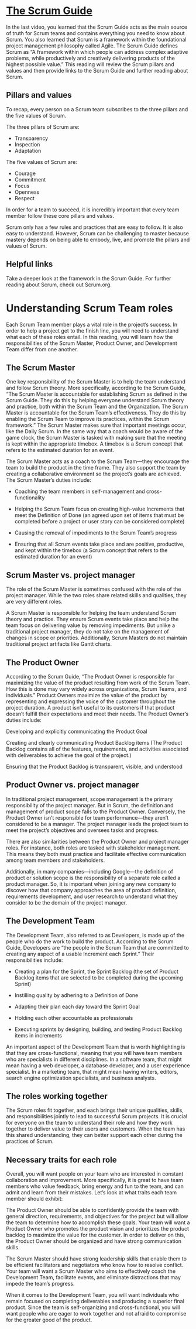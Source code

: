 # [The Scrum Guide](scrumguides.org)

In the last video, you learned that the Scrum Guide acts as the main source of truth for Scrum teams and contains everything you need to know about Scrum. You also learned that Scrum is a framework within the foundational project management philosophy called Agile. The Scrum Guide defines Scrum as “A framework within which people can address complex adaptive problems, while productively and creatively delivering products of the highest possible value.” This reading will review the Scrum pillars and values and then provide links to the Scrum Guide and further reading about Scrum. 

## Pillars and values

To recap, every person on a Scrum team subscribes to the three pillars and the five values of Scrum. 

The three pillars of Scrum are: 
* Transparency 
* Inspection
* Adaptation 

The five values of Scrum are: 
* Courage 
* Commitment 
* Focus
* Openness 
* Respect 

In order for a team to succeed, it is incredibly important that every team member follow these core pillars and values.

Scrum only has a few rules and practices that are easy to follow. It is also easy to understand. However, Scrum can be challenging to master because mastery depends on being able to embody, live, and promote the pillars and values of Scrum. 

## Helpful links 
Take a deeper look at the framework in the Scrum Guide. For further reading about Scrum, check out Scrum.org.

# Understanding Scrum Team roles

Each Scrum Team member plays a vital role in the project’s success. In order to help a project get to the finish line, you will need to understand what each of these roles entail. In this reading, you will learn how the responsibilities of the Scrum Master, Product Owner, and Development Team differ from one another.

## The Scrum Master

One key responsibility of the Scrum Master is to help the team understand and follow Scrum theory. More specifically, according to the Scrum Guide, “The Scrum Master is accountable for establishing Scrum as defined in the Scrum Guide. They do this by helping everyone understand Scrum theory and practice, both within the Scrum Team and the Organization. The Scrum Master is accountable for the Scrum Team’s effectiveness. They do this by enabling the Scrum Team to improve its practices, within the Scrum framework.” The Scrum Master makes sure that important meetings occur, like the Daily Scrum. In the same way that a coach would be aware of the game clock, the Scrum Master is tasked with making sure that the meeting is kept within the appropriate timebox. A timebox is a Scrum concept that refers to the estimated duration for an event.

The Scrum Master acts as a coach to the Scrum Team—they encourage the team to build the product in the time frame. They also support the team by creating a collaborative environment so the project’s goals are achieved. The Scrum Master’s duties include: 

* Coaching the team members in self-management and cross-functionality

* Helping the Scrum Team focus on creating high-value Increments that meet the Definition of Done (an agreed upon set of items that must be completed before a project or user story can be considered complete)

* Causing the removal of impediments to the Scrum Team’s progress

* Ensuring that all Scrum events take place and are positive, productive, and kept within the timebox (a Scrum concept that refers to the estimated duration for an event)

## Scrum Master vs. project manager 

The role of the Scrum Master is sometimes confused with the role of the project manager. While the two roles share related skills and qualities, they are very different roles.

A Scrum Master is responsible for helping the team understand Scrum theory and practice. They ensure Scrum events take place and help the team focus on delivering value by removing impediments. But unlike a traditional project manager, they do not take on the management of changes in scope or priorities. Additionally, Scrum Masters do not maintain traditional project artifacts like Gantt charts.  

## The Product Owner

According to the Scrum Guide, “The Product Owner is responsible for maximizing the value of the product resulting from work of the Scrum Team. How this is done may vary widely across organizations, Scrum Teams, and individuals.” Product Owners maximize the value of the product by representing and expressing the voice of the customer throughout the project duration. A product isn’t useful to its customers if that product doesn’t fulfill their expectations and meet their needs. The Product Owner’s duties include:

Developing and explicitly communicating the Product Goal

Creating and clearly communicating Product Backlog items (The Product Backlog contains all of the features, requirements, and activities associated with deliverables to achieve the goal of the project.)

Ensuring that the Product Backlog is transparent, visible, and understood

## Product Owner vs. project manager

In traditional project management, scope management is the primary responsibility of the project manager. But in Scrum, the definition and management of product scope falls to the Product Owner. Conversely, the Product Owner isn’t responsible for team performance—they aren’t considered to be a manager. The project manager leads the project team to meet the project’s objectives and oversees tasks and progress.

There are also similarities between the Product Owner and project manager roles. For instance, both roles are tasked with stakeholder management. This means they both must practice and facilitate effective communication among team members and stakeholders.

Additionally, in many companies—including Google—the definition of product or solution scope is the responsibility of a separate role called a product manager. So, it is important when joining any new company to discover how that company approaches the area of product definition, requirements development, and user research to understand what they consider to be the domain of the project manager. 

## The Development Team

The Development Team, also referred to as Developers, is made up of the people who do the work to build the product. According to the Scrum Guide, Developers are “the people in the Scrum Team that are committed to creating any aspect of a usable Increment each Sprint.” Their responsibilities include: 

* Creating a plan for the Sprint, the Sprint Backlog (the set of Product Backlog items that are selected to be completed during the upcoming Sprint)

* Instilling quality by adhering to a Definition of Done

* Adapting their plan each day toward the Sprint Goal

* Holding each other accountable as professionals

* Executing sprints by designing, building, and testing Product Backlog items in increments

An important aspect of the Development Team that is worth highlighting is that they are cross-functional, meaning that you will have team members who are specialists in different disciplines. In a software team, that might mean having a web developer, a database developer, and a user experience specialist. In a marketing team, that might mean having writers, editors, search engine optimization specialists, and business analysts. 

## The roles working together

The Scrum roles fit together, and each brings their unique qualities, skills, and responsibilities jointly to lead to successful Scrum projects. It is crucial for everyone on the team to understand their role and how they work together to deliver value to their users and customers. When the team has this shared understanding, they can better support each other during the practices of Scrum. 

## Necessary traits for each role 
Overall, you will want people on your team who are interested in constant collaboration and improvement. More specifically, it is great to have team members who value feedback, bring energy and fun to the team, and can admit and learn from their mistakes. Let’s look at what traits each team member should exhibit:

The Product Owner should be able to confidently provide the team with general direction, requirements, and objectives for the project but will allow the team to determine how to accomplish these goals. Your team will want a Product Owner who promotes the product vision and prioritizes the product backlog to maximize the value for the customer. In order to deliver on this, the Product Owner should be organized and have strong communication skills.

The Scrum Master should have strong leadership skills that enable them to be efficient facilitators and negotiators who know how to resolve conflict. Your team will want a Scrum Master who aims to effectively coach the Development Team, facilitate events, and eliminate distractions that may impede the team’s progress. 

When it comes to the Development Team, you will want individuals who remain focused on completing deliverables and producing a superior final product. Since the team is self-organizing and cross-functional, you will want people who are eager to work together and not afraid to compromise for the greater good of the product. 
